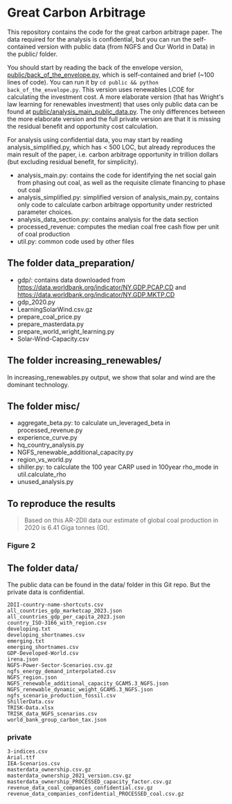 # Great Carbon Arbitrage

This repository contains the code for the great carbon arbitrage paper. The
data required for the analysis is confidential, but you can run the
self-contained version with public data (from NGFS and Our World in Data) in
the public/ folder.

You should start by reading the back of the envelope version,
[public/back_of_the_envelope.py](public/back_of_the_envelope.py), which is
self-contained and brief (~100 lines of code). You can run it by `cd public &&
python back_of_the_envelope.py`. This version uses renewables LCOE for
calculating the investment cost. A more elaborate version (that has Wright's
law learning for renewables investment) that uses only public data can be found
at [public/analysis_main_public_data.py](public/back_of_the_envelope.py). The
only differences between the more elaborate version and the full private version
are that it is missing the residual benefit and opportunity cost calculation.

For analysis using confidential data, you may start by reading
analysis_simplified.py, which has < 500 LOC, but already reproduces the main
result of the paper, i.e. carbon arbitrage opportunity in trillion dollars (but
excluding residual benefit, for simplicity).
- analysis_main.py: contains the code for identifying the net social gain from
  phasing out coal, as well as the requisite climate financing to phase out
  coal
- analysis_simplified.py: simplified version of analysis_main.py, contains only
  code to calculate carbon arbitrage opportunity under restricted parameter
  choices.
- analysis_data_section.py: contains analysis for the data section
- processed_revenue: computes the median coal free cash flow per unit of coal
  production
- util.py: common code used by other files

## The folder data_preparation/
- gdp/: contains data downloaded from https://data.worldbank.org/indicator/NY.GDP.PCAP.CD and https://data.worldbank.org/indicator/NY.GDP.MKTP.CD
- gdp_2020.py
- LearningSolarWind.csv.gz
- prepare_coal_price.py
- prepare_masterdata.py
- prepare_world_wright_learning.py
- Solar-Wind-Capacity.csv

## The folder increasing_renewables/
In increasing_renewables.py output, we show that solar and wind are the
dominant technology.

## The folder misc/
- aggregate_beta.py: to calculate un_leveraged_beta in processed_revenue.py
- experience_curve.py
- hq_country_analysis.py
- NGFS_renewable_additional_capacity.py
- region_vs_world.py
- shiller.py: to calculate the 100 year CARP used in 100year rho_mode in util.calculate_rho
- unused_analysis.py

## To reproduce the results
> Based on this AR-2DII data our estimate of global coal production in 2020 is 6.41 Giga
> tonnes (Gt).
### Figure 2

## The folder data/
The public data can be found in the data/ folder in this Git repo.
But the private data is confidential.
```
2DII-country-name-shortcuts.csv
all_countries_gdp_marketcap_2023.json
all_countries_gdp_per_capita_2023.json
country_ISO-3166_with_region.csv
developing.txt
developing_shortnames.csv
emerging.txt
emerging_shortnames.csv
GDP-Developed-World.csv
irena.json
NGFS-Power-Sector-Scenarios.csv.gz
ngfs_energy_demand_interpolated.csv
NGFS_region.json
NGFS_renewable_additional_capacity_GCAM5.3_NGFS.json
NGFS_renewable_dynamic_weight_GCAM5.3_NGFS.json
ngfs_scenario_production_fossil.csv
ShillerData.csv
TRISK-Data.xlsx
TRISK_data_NGFS_scenarios.csv
world_bank_group_carbon_tax.json
```

### private
```
3-indices.csv
Arial.ttf
IEA-Scenarios.csv
masterdata_ownership.csv.gz
masterdata_ownership_2021_version.csv.gz
masterdata_ownership_PROCESSED_capacity_factor.csv.gz
revenue_data_coal_companies_confidential.csv.gz
revenue_data_companies_confidential_PROCESSED_coal.csv.gz
```
